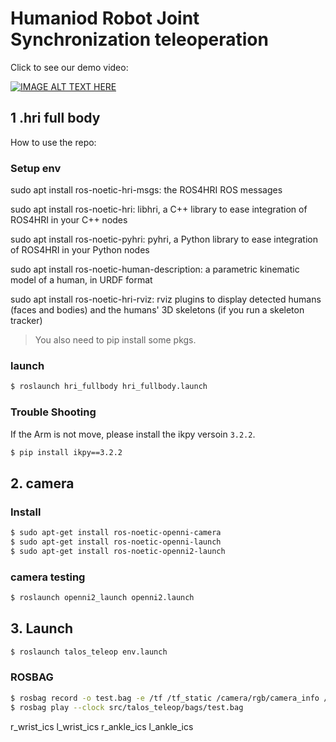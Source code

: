 # Humaniod Robot Joint Synchronization teleoperation
Click to see our demo video:

[![IMAGE ALT TEXT HERE](https://img.youtube.com/vi/Dbm4_3v5M8o/0.jpg)](https://youtu.be/Dbm4_3v5M8o)


## 1 .hri full body
How to use the repo:
### Setup env
sudo apt install ros-noetic-hri-msgs: the ROS4HRI ROS messages

sudo apt install ros-noetic-hri: libhri, a C++ library to ease integration of ROS4HRI in your C++ nodes

sudo apt install ros-noetic-pyhri: pyhri, a Python library to ease integration of ROS4HRI in your Python nodes

sudo apt install ros-noetic-human-description: a parametric kinematic model of a human, in URDF format

sudo apt install ros-noetic-hri-rviz: rviz plugins to display detected humans (faces and bodies) and the humans' 3D skeletons (if you run a skeleton tracker)

> You also need to pip install some pkgs.

### launch 

```bash
$ roslaunch hri_fullbody hri_fullbody.launch
```


### Trouble Shooting
If the Arm is not move, please install the ikpy versoin `3.2.2`.
```bash
$ pip install ikpy==3.2.2
```


## 2. camera 
### Install
```bash
$ sudo apt-get install ros-noetic-openni-camera
$ sudo apt-get install ros-noetic-openni-launch
$ sudo apt-get install ros-noetic-openni2-launch
```

### camera testing
```bash
$ roslaunch openni2_launch openni2.launch
```

## 3. Launch
```bash
$ roslaunch talos_teleop env.launch
```

### ROSBAG
```bash
$ rosbag record -o test.bag -e /tf /tf_static /camera/rgb/camera_info /camera/rgb/image_raw /camera/depth/image_rect_raw /camera/depth/camera_info 
$ rosbag play --clock src/talos_teleop/bags/test.bag
```


r_wrist_ics
l_wrist_ics
r_ankle_ics
l_ankle_ics
